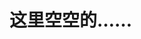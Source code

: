 # 这里空空的……

<!---
NyaOH-Nahida/NyaOH-Nahida is a ✨ special ✨ repository because its `README.md` (this file) appears on your GitHub profile.
You can click the Preview link to take a look at your changes.
--->

